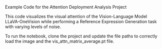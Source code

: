 Example Code for the Attention Deployment Analysis Project

This code visualizes the visual attention of the Vision-Language Model LLaVA-OneVision while performing a Reference Expression Generation task with varying levels of noise.

To run the notebook, clone the project and update the file paths to correctly load the image and the vis_attn_matrix_average.pt file.
